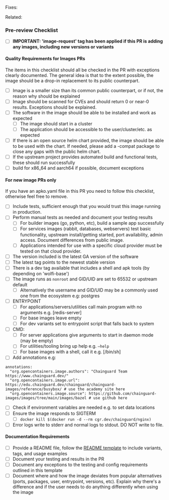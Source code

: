 <!---
Provide a short summary in the Title above. Examples of good PR titles:
* "Image: add ruby v3.1"
* "Fix: fix haproxy v2.6 running as root"
* "Feature: Generate development friendly variants for all images"
-->

<!--
Please include references to any related issues. 
 -->

Fixes:

Related: 

### Pre-review Checklist

<!--
PLEASE REMOVE THE CHECKLIST ITEMS OR THE ENTIRE CHECKLIST IF THEY DON'T APPLY.

This checklist is mostly useful as a reminder of small things that can easily be
forgotten – it is meant as a helpful tool rather than hoops to jump through.

At the moment of this PR you have the most information on what all the change
will affect, so please take the time to jot it down.

Put an `x` in all the items that apply, make notes next to any that haven't been
addressed, and remove any items that are not relevant to this PR.
-->

- [ ] **IMPORTANT: 'image-request' tag has been applied if this PR is adding any images, including new versions or variants**

#### Quality Requirements for Images PRs
The items in this checklist should all be checked in the PR with exceptions clearly documented.
The general idea is that to the extent possible, the image should be a drop-in replacement to its public counterpart.
- [ ] Image is a smaller size than its common public counterpart, or if not, the reason why should be explained
- [ ] Image should be scanned for CVEs and should return 0 or near-0 results. Exceptions should be explained.
- [ ] The software in the image should be able to be installed and work as expected
  - [ ] The image should start in a cluster
  - [ ] The application should be accessible to the user/cluster/etc. as expected
- [ ] If there is an open source helm chart provided, the image should be able to be used with the chart. If needed, please add a -compat package to close any gaps with the public helm chart.
- [ ] If the upstream project provides automated build and functional tests, these should run successfully
- [ ] build for x86_64 and aarch64 if possible, document exceptions

#### For new image PRs only

If you have an apko.yaml file in this PR you need to follow this checklist, otherwise feel free to remove.
- [ ] Include tests, sufficient enough that you would trust this image running in production.
- [ ] Perform manual tests as needed and document your testing results
  - [ ] For builder images (go, python, etc), build a sample app successfully
  - [ ] For services images (rabbit, databases, webservers) test basic functionality, upstream install/getting started, port availability, admin access. Document differences from public image.
  - [ ] Applications intended for use with a specific cloud provider must be tested on that cloud provider.

- [ ] The version included is the latest GA version of the software
- [ ] The latest tag points to the newest stable version
- [ ] There is a dev tag available that includes a shell and apk tools (by depending on 'wolfi-base')
- [ ] The image runs as `nonroot` and GID/UID are set to 65532 or upstream default
  - [ ] Alternatively the username and GID/UID may be a commonly used one from the ecosystem e.g: postgres
- [ ] ENTRYPOINT
  - [ ] For applications/servers/utilities call main program with no arguments e.g. [redis-server]
  - [ ] For base images leave empty
  - [ ] For dev variants set to entrypoint script that falls back to system
- [ ] CMD:
  - [ ] For server applications give arguments to start in daemon mode (may be empty)
  - [ ] For utilities/tooling bring up help e.g. `–help`
  - [ ] For base images with a shell, call it e.g. [/bin/sh]

- [ ] Add annotations e.g:
```
annotations:
  "org.opencontainers.image.authors": "Chainguard Team https://www.chainguard.dev/"
  "org.opencontainers.image.url": https://edu.chainguard.dev/chainguard/chainguard-images/reference/busybox/ # use the academy site here
  "org.opencontainers.image.source": https://github.com/chainguard-images/images/tree/main/images/bazel # use github here
```
- [ ] Check if environment variables are needed e.g. to set data locations
- [ ] Ensure the image responds to SIGTERM
  - [ ] `docker kill $(docker run -d --rm cgr.dev/chainguard/nginx)`
- [ ] Error logs write to stderr and normal logs to stdout. DO NOT write to file.
#### Documentation Requirements

- [ ] Provide a README file, follow the [README template](readme-template.md) to include variants, tags, and usage examples
- [ ] Document your testing and results in the PR
- [ ] Document any exceptions to the testing and config requirements outlined in this template
- [ ] Document where and how the image deviates from popular alternatives (ports, packages, user, entrypoint, versions, etc). Explain why there's a difference and if the user needs to do anything differently when using the image